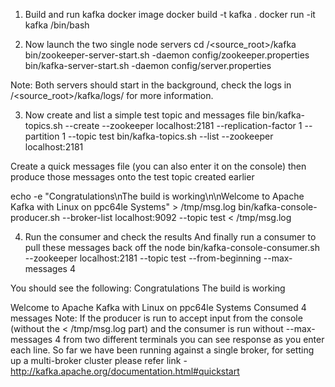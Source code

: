 
1) Build and run kafka docker image 
  docker build -t kafka .
  docker run -it kafka /bin/bash
  
2)  Now launch the two single node servers
cd /<source_root>/kafka
bin/zookeeper-server-start.sh -daemon config/zookeeper.properties
bin/kafka-server-start.sh -daemon config/server.properties

Note: Both servers should start in the background, check the logs in /<source_root>/kafka/logs/ for more information.

3) Now create and list a simple test topic and messages file
bin/kafka-topics.sh --create --zookeeper localhost:2181 --replication-factor 1 --partition 1 --topic test
bin/kafka-topics.sh --list --zookeeper localhost:2181

Create a quick messages file (you can also enter it on the console) then produce those messages onto the test topic created earlier

echo -e "Congratulations\nThe build is working\n\nWelcome to Apache Kafka with Linux on ppc64le Systems" > /tmp/msg.log
bin/kafka-console-producer.sh --broker-list localhost:9092 --topic test < /tmp/msg.log


4) Run the consumer and check the results
And finally run a consumer to pull these messages back off the node
bin/kafka-console-consumer.sh --zookeeper localhost:2181 --topic test --from-beginning --max-messages 4

You should see the following:
Congratulations
The build is working
  		
Welcome to Apache Kafka with Linux on ppc64le Systems
Consumed 4 messages
Note: If the producer is run to accept input from the console (without the < /tmp/msg.log part) and the consumer is run without --max-messages 4 from two different terminals you can see response as you enter each line.
So far we have been running against a single broker, for setting up a multi-broker cluster please refer link - http://kafka.apache.org/documentation.html#quickstart



